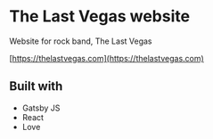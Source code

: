 # The Last Vegas website

Website for rock band, The Last Vegas

[https://thelastvegas.com](https://thelastvegas.com)

## Built with

- Gatsby JS
- React
- Love
